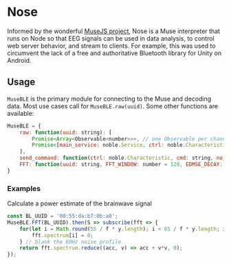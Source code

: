 # Nose

Informed by the wonderful [MuseJS project](https://github.com/urish/muse-js/blob/master/LICENSE), Nose is a Muse interpreter that runs on Node so that EEG signals can be used in data analysis, to control web server behavior, and stream to clients. For example, this was used to circumvent the lack of a free and authoritative Bluetooth library for Unity on Android.

## Usage

`MuseBLE` is the primary module for connecting to the Muse and decoding data. Most use cases call for `MuseBLE.raw(uuid)`. Some other functions are available:

```javascript
MuseBLE = {
	raw: function(uuid: string): [
		Promise<Array<Observable<number>>>, // one Observable per channel; Promise encapsulates the connection logic
		Promise<[main_service: noble.Service, ctrl: noble.Characteristic]> // 
	],
	send_command: function(ctrl: noble.Characteristic, cmd: string, no_response: bool = true),
	FFT: function(uuid: string, FFT_WINDOW: number = 128, EDMSE_DECAY: number = 0.2): Promise<Array<Observable<dspjs.FFT>>>, // one Observable per channel; Promise encapsulates the connection logic
}
```

### Examples

Calculate a power estimate of the brainwave signal

```javascript
const BL_UUID = '00:55:da:b7:0b:a0';
MuseBLE.FFT(BL_UUID).then(S => subscribe(fft => {
	for(let i = Math.round(55 / f * y.length); i < 65 / f * y.length; i++) {
		fft.spectrum[i] = 0;
	} // blank the 60Hz noise profile
	return fft.spectrum.reduce((acc, v) => acc + v*v, 0);
});
```